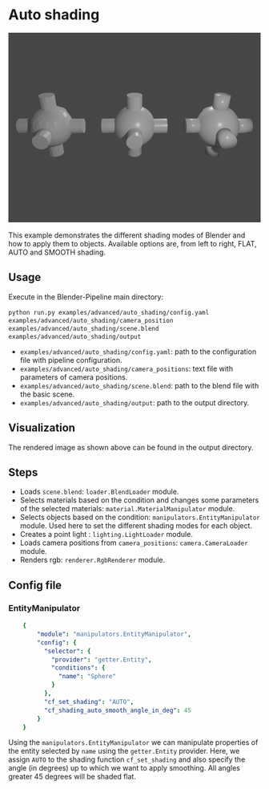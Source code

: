 # Auto shading

![](rendering.png)

This example demonstrates the different shading modes of Blender and how to apply them to objects. Available options are,
from left to right, FLAT, AUTO and SMOOTH shading.

## Usage

Execute in the Blender-Pipeline main directory:

```
python run.py examples/advanced/auto_shading/config.yaml examples/advanced/auto_shading/camera_position examples/advanced/auto_shading/scene.blend examples/advanced/auto_shading/output
``` 

* `examples/advanced/auto_shading/config.yaml`: path to the configuration file with pipeline configuration.
* `examples/advanced/auto_shading/camera_positions`: text file with parameters of camera positions.
* `examples/advanced/auto_shading/scene.blend`: path to the blend file with the basic scene.
* `examples/advanced/auto_shading/output`: path to the output directory.

## Visualization

The rendered image as shown above can be found in the output directory.

## Steps

* Loads `scene.blend`: `loader.BlendLoader` module.
* Selects materials based on the condition and changes some parameters of the selected materials: `material.MaterialManipulator` module.
* Selects objects based on the condition: `manipulators.EntityManipulator` module. Used here to set the different shading modes for each object.
* Creates a point light : `lighting.LightLoader` module.
* Loads camera positions from `camera_positions`: `camera.CameraLoader` module.
* Renders rgb: `renderer.RgbRenderer` module.

## Config file

### EntityManipulator

```yaml
    {
        "module": "manipulators.EntityManipulator",
        "config": {
          "selector": {
            "provider": "getter.Entity",
            "conditions": {
              "name": "Sphere"
            }
          },
          "cf_set_shading": "AUTO",
          "cf_shading_auto_smooth_angle_in_deg": 45
        }
    }
```

Using the `manipulators.EntityManipulator` we can manipulate properties of the entity selected by `name` using the `getter.Entity` provider.
Here, we assign `AUTO` to the shading function `cf_set_shading` and also specify the angle (in degrees) up to which we want to apply smoothing.
All angles greater 45 degrees will be shaded flat.

